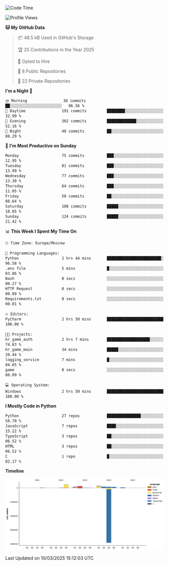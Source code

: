 <!--START_SECTION:waka-->
![Code Time](http://img.shields.io/badge/Code%20Time-616%20hrs%2036%20mins-blue)

![Profile Views](http://img.shields.io/badge/Profile%20Views-1-blue)

**🐱 My GitHub Data** 

> 📦 48.5 kB Used in GitHub's Storage 
 > 
> 🏆 25 Contributions in the Year 2025
 > 
> 💼 Opted to Hire
 > 
> 📜 8 Public Repositories 
 > 
> 🔑 22 Private Repositories 
 > 
**I'm a Night 🦉** 

```text
🌞 Morning                38 commits          ██░░░░░░░░░░░░░░░░░░░░░░░   06.56 % 
🌆 Daytime                191 commits         ████████░░░░░░░░░░░░░░░░░   32.99 % 
🌃 Evening                302 commits         █████████████░░░░░░░░░░░░   52.16 % 
🌙 Night                  48 commits          ██░░░░░░░░░░░░░░░░░░░░░░░   08.29 % 
```
📅 **I'm Most Productive on Sunday** 

```text
Monday                   75 commits          ███░░░░░░░░░░░░░░░░░░░░░░   12.95 % 
Tuesday                  81 commits          ███░░░░░░░░░░░░░░░░░░░░░░   13.99 % 
Wednesday                77 commits          ███░░░░░░░░░░░░░░░░░░░░░░   13.30 % 
Thursday                 64 commits          ███░░░░░░░░░░░░░░░░░░░░░░   11.05 % 
Friday                   50 commits          ██░░░░░░░░░░░░░░░░░░░░░░░   08.64 % 
Saturday                 108 commits         █████░░░░░░░░░░░░░░░░░░░░   18.65 % 
Sunday                   124 commits         █████░░░░░░░░░░░░░░░░░░░░   21.42 % 
```


📊 **This Week I Spent My Time On** 

```text
🕑︎ Time Zone: Europe/Moscow

💬 Programming Languages: 
Python                   2 hrs 44 mins       ████████████████████████░   96.58 % 
.env file                5 mins              █░░░░░░░░░░░░░░░░░░░░░░░░   03.06 % 
Bash                     0 secs              ░░░░░░░░░░░░░░░░░░░░░░░░░   00.27 % 
HTTP Request             0 secs              ░░░░░░░░░░░░░░░░░░░░░░░░░   00.09 % 
Requirements.txt         0 secs              ░░░░░░░░░░░░░░░░░░░░░░░░░   00.01 % 

🔥 Editors: 
PyCharm                  2 hrs 50 mins       █████████████████████████   100.00 % 

🐱‍💻 Projects: 
hr_game_auth             2 hrs 7 mins        ███████████████████░░░░░░   74.83 % 
hr_game_main             34 mins             █████░░░░░░░░░░░░░░░░░░░░   20.44 % 
logging_service          7 mins              █░░░░░░░░░░░░░░░░░░░░░░░░   04.65 % 
game                     0 secs              ░░░░░░░░░░░░░░░░░░░░░░░░░   00.09 % 

💻 Operating System: 
Windows                  2 hrs 50 mins       █████████████████████████   100.00 % 
```

**I Mostly Code in Python** 

```text
Python                   27 repos            ███████████████░░░░░░░░░░   58.70 % 
JavaScript               7 repos             ████░░░░░░░░░░░░░░░░░░░░░   15.22 % 
TypeScript               3 repos             ██░░░░░░░░░░░░░░░░░░░░░░░   06.52 % 
HTML                     3 repos             ██░░░░░░░░░░░░░░░░░░░░░░░   06.52 % 
C                        1 repo              █░░░░░░░░░░░░░░░░░░░░░░░░   02.17 % 
```



**Timeline**

![Lines of Code chart](https://raw.githubusercontent.com/adlemx/adlemx/main/assets/bar_graph.png)


 Last Updated on 10/03/2025 15:12:03 UTC
<!--END_SECTION:waka-->
